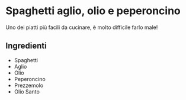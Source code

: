 # Spaghetti aglio, olio e peperoncino

Uno dei piatti più facili da cucinare, è molto difficile farlo male!

## Ingredienti

* Spaghetti
* Aglio
* Olio
* Peperoncino
* Prezzemolo
* Olio Santo
